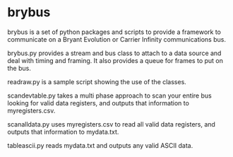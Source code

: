 brybus
======
brybus is a set of python packages and scripts to provide a framework to communicate on a Bryant Evolution or Carrier Infinity communications bus.

brybus.py provides a stream and bus class to attach to a data source and deal with timing and framing.  It also provides a queue for frames to put on the bus.

readraw.py is a sample script showing the use of the classes.

scandevtable.py takes a multi phase approach to scan your entire bus looking for valid data registers, and outputs that information to myregisters.csv.

scanalldata.py uses myregisters.csv to read all valid data registers, and outputs that information to mydata.txt.

tableascii.py reads mydata.txt and outputs any valid ASCII data.
